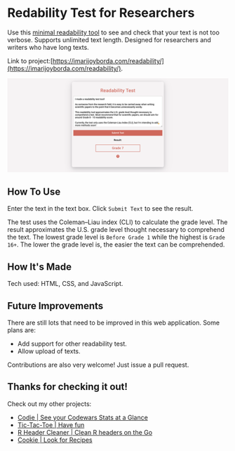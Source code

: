 # Redability Test for Researchers 

Use this [minimal readability tool](https://imarijoyborda.com/readability/) to see and check that your text is not too verbose. Supports unlimited text length. Designed for researchers and writers who have long texts. 

Link to project:[https://imarijoyborda.com/readability/](https://imarijoyborda.com/readability/). 

![Screenshot of Site - 1](assets/readme/readme-1.png)

## How To Use
Enter the text in the text box. Click  `Submit Text` to see the result. 

The test uses the Coleman–Liau index (CLI) to calculate the grade level. The result approximates the U.S. grade level thought necessary to comprehend the text. The lowest grade level is `Before Grade 1` while the highest is `Grade 16+`. The lower the grade level is, the easier the text can be comprehended.

## How It's Made
Tech used: HTML, CSS, and JavaScript.

## Future Improvements
There are still lots that need to be improved in this web application. Some plans are:
* Add support for other readability test.
* Allow upload of texts. 

Contributions are also very welcome! Just issue a pull request.

## Thanks for checking it out!

Check out my other projects:
* [Codie | See your Codewars Stats at a Glance](https://github.com/ijborda/codie)
* [Tic-Tac-Toe | Have fun](https://github.com/ijborda/tic-tac-toe)
* [R Header Cleaner | Clean R headers on the Go](https://github.com/ijborda/r-header-cleaner)
* [Cookie | Look for Recipes](https://github.com/ijborda/cookie)